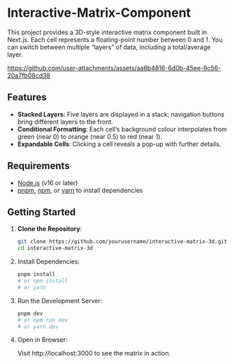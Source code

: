 # Interactive-Matrix-Component

This project provides a 3D-style interactive matrix component built in Next.js. Each cell represents a floating-point number between 0 and 1. You can switch between multiple “layers” of data, including a total/average layer.

https://github.com/user-attachments/assets/aa6b4816-6d0b-45ee-9c56-20a7fb08cd38

## Features

- **Stacked Layers**: Five layers are displayed in a stack; navigation buttons bring different layers to the front.
- **Conditional Formatting**: Each cell’s background colour interpolates from green (near 0) to orange (near 0.5) to red (near 1).
- **Expandable Cells**: Clicking a cell reveals a pop-up with further details.

## Requirements

- [Node.js](https://nodejs.org/) (v16 or later)
- [pnpm](https://pnpm.io/), [npm](https://www.npmjs.com/), or [yarn](https://yarnpkg.com/) to install dependencies

## Getting Started

1. **Clone the Repository**:

   ```bash
   git clone https://github.com/yourusername/interactive-matrix-3d.git
   cd interactive-matrix-3d
   ```

2. Install Dependencies:

   ```bash
   pnpm install
   # or npm install
   # or yarn
   ```

3. Run the Development Server:

   ```bash
   pnpm dev
   # or npm run dev
   # or yarn dev
   ```

4. Open in Browser:

   Visit http://localhost:3000 to see the matrix in action.
